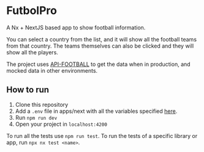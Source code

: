# FutbolPro
A Nx + NextJS based app to show football information.

You can select a country from the list, and it will show all the football teams from that country. The teams themselves can also be clicked and they will show all the players.

The project uses [API-FOOTBALL](https://www.api-football.com/) to get the data when in production, and mocked data in other environments.

## How to run
1. Clone this repository
2. Add a `.env` file in apps/next with all the variables specified [here](libs/data-access-football-api/README.md).
3. Run `npm run dev`
4. Open your project in `localhost:4200`

To run all the tests use `npm run test`. To run the tests of a specific library or app, run `npx nx test <name>`.